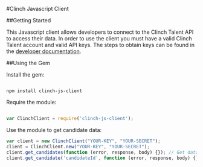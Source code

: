 #Clinch Javascript Client

##Getting Started

This Javascript client allows developers to connect to the Clinch Talent API to access their data. In order to use the client you must have a valid Clinch Talent account and valid API keys. The steps to obtain keys can be found in the [developer documentation](http://dev.clinch.io/docs/api_getting_started).
 
##Using the Gem

Install the gem:

```

npm install clinch-js-client

```

Require the module:

```javascript

var ClinchClient = require('clinch-js-client');

```

Use the module to get candidate data:

```javascript
var client = new ClinchClient("YOUR-KEY", "YOUR-SECRET");
client = ClinchClient.new("YOUR-KEY", "YOUR-SECRET");
client.get_candidates(function (error, response, body) {}); // Get data for the collection of candidates
client.get_candidate('candidateId', function (error, response, body) {}) // Get data for an individual candidate using the candidate's ID

```